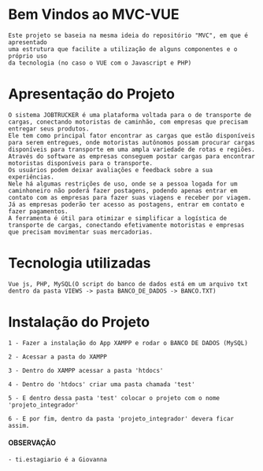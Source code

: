 # Bem Vindos ao MVC-VUE

    Este projeto se baseia na mesma ideia do repositório "MVC", em que é apresentado
    uma estrutura que facilite a utilização de alguns componentes e o próprio uso
    da tecnologia (no caso o VUE com o Javascript e PHP)

# Apresentação do Projeto

    O sistema JOBTRUCKER é uma plataforma voltada para o de transporte de cargas, conectando motoristas de caminhão, com empresas que precisam entregar seus produtos.
    Ele tem como principal fator encontrar as cargas que estão disponíveis para serem entregues, onde motoristas autônomos possam procurar cargas disponíveis para transporte em uma ampla variedade de rotas e regiões.
    Através do software as empresas conseguem postar cargas para encontrar motoristas disponíveis para o transporte.
    Os usuários podem deixar avaliações e feedback sobre a sua experiências.
    Nele há algumas restrições de uso, onde se a pessoa logada for um caminhoneiro não poderá fazer postagens, podendo apenas entrar em contato com as empresas para fazer suas viagens e receber por viagem. Já as empresas poderão ter acesso as postagens, entrar em contato e fazer pagamentos.
    A ferramenta é útil para otimizar e simplificar a logística de transporte de cargas, conectando efetivamente motoristas e empresas que precisam movimentar suas mercadorias.

# Tecnologia utilizadas
    Vue js, PHP, MySQL(O script do banco de dados está em um arquivo txt dentro da pasta VIEWS -> pasta BANCO_DE_DADOS -> BANCO.TXT)

# Instalação do Projeto
    1 - Fazer a instalação do App XAMPP e rodar o BANCO DE DADOS (MySQL)
        
    2 - Acessar a pasta do XAMPP
    
    3 - Dentro do XAMPP acessar a pasta 'htdocs'

    4 - Dentro do 'htdocs' criar uma pasta chamada 'test'

    5 - E dentro dessa pasta 'test' colocar o projeto com o nome 'projeto_integrador'

    6 - E por fim, dentro da pasta 'projeto_integrador' devera ficar assim.

#### OBSERVAÇÃO
    - ti.estagiario é a Giovanna
